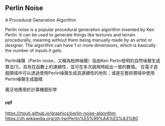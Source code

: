 ## Perlin Noise
A Procedural Generation Algorithm

Perlin noise is a popular procedural generation algorithm invented by Ken Perlin. It can be used to generate things like textures and terrain procedurally, meaning without them being manually made by an artist or designer. The algorithm can have 1 or more dimensions, which is basically the number of inputs it gets.

Perlin噪聲（Perlin noise，又稱為柏林噪聲）指由Ken Perlin發明的自然噪聲生成算法[1]，具有在函數上的連續性，並可在多次調用時給出一致的數值。 在電子遊戲領域中可以透過使用Perlin噪聲生成具連續性的地形；或是在藝術領域中使用Perlin噪聲生成圖樣


廣泛地應用於計算機圖形學








### ref
https://rtouti.github.io/graphics/perlin-noise-algorithm \
https://zh.wikipedia.org/zh-tw/Perlin%E5%99%AA%E5%A3%B0






